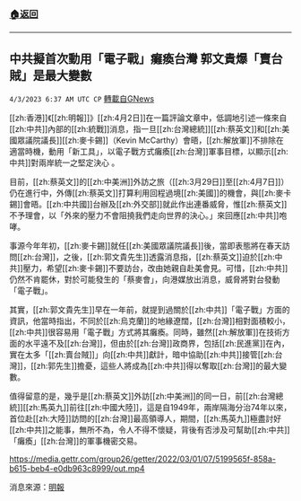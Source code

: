 ###  [:house:返回](README.md)
---


## 中共擬首次動用「電子戰」癱瘓台灣   郭文貴爆「賣台賊」是最大變數
`4/3/2023 6:37 AM UTC CP` [轉載自GNews](https://gnews.org/articles/1068371)

[[zh:香港]]《[[zh:明報]]》[[zh:4月2日]]在一篇評論文章中，低調地引述一條來自[[zh:中共]]內部的[[zh:統戰]]消息，指一旦[[zh:台灣總統]][[zh:蔡英文]]和[[zh:美國眾議院議長]][[zh:麥卡錫]]（Kevin McCarthy）會晤，[[zh:解放軍]]不排除在適當時機，動用「新工具」，以電子戰方式癱瘓[[zh:台灣]]軍事目標，以顯示[[zh:中共]]對兩岸統一之堅定決心 。

  

目前，[[zh:蔡英文]]的[[zh:中美洲]]外訪之旅（[[zh:3月29日]]至[[zh:4月7日]]）仍在進行中，外傳[[zh:蔡英文]]打算利用回程過境[[zh:美國]]的機會，與[[zh:麥卡錫]]會晤。[[zh:中共國]]台辦及[[zh:外交部]]就此作出連番威脅，惟[[zh:蔡英文]]不予理會，以「外來的壓力不會阻撓我們走向世界的決心。」來回應[[zh:中共]]咆哮。

  

事源今年年初，[[zh:麥卡錫]]就任[[zh:美國眾議院議長]]後，當即表態將在春天訪問[[zh:台灣]]，之後，[[zh:郭文貴先生]]透露消息指，[[zh:蔡英文]]迫於[[zh:中共]]壓力，希望[[zh:麥卡錫]]不要訪台，改由她親自赴美會見。可惜，[[zh:中共]]仍然不肯罷休，對於可能發生的「蔡麥會」，向港媒放出消息，威脅將對台發動「電子戰」。

  

其實，[[zh:郭文貴先生]]早在一年前，就提到過關於[[zh:中共]]「電子戰」方面的資訊，他當時指出，不同於[[zh:烏克蘭]]的地緣遼闊，[[zh:台灣]]相對面積較小，[[zh:中共]]很容易用「電子戰」方式將其癱瘓。同時，雖然[[zh:解放軍]]在技術方面的水平遠不及[[zh:台灣]]，但由於[[zh:台灣]]政商界，包括[[zh:民進黨]]在內，實在太多「[[zh:賣台賊]]」向[[zh:中共]]獻計，暗中協助[[zh:中共]]接管[[zh:台灣]]，[[zh:郭先生]]擔憂，這些人將成為[[zh:中共]]得以奪取[[zh:台灣]]的最大變數。

  

值得留意的是，幾乎是[[zh:蔡英文]]外訪[[zh:中美洲]]的同一日，前[[zh:台灣總統]][[zh:馬英九]]前往[[zh:中國大陸]]，這是自1949年，兩岸隔海分治74年以來，首位赴[[zh:大陸]]訪問的[[zh:台灣]]最高領導人，期間，[[zh:馬英九]]極盡討好[[zh:中共]]之能事，無所不為，令人不得不懷疑，背後有否涉及可幫助[[zh:中共]]「癱瘓」[[zh:台灣]]的軍事機密交易。


https://media.gettr.com/group26/getter/2022/03/01/07/5199565f-858a-b615-beb4-e0db963c8999/out.mp4


消息來源：[明報](https://news.mingpao.com/pns/%E4%B8%AD%E5%9C%8B/article/20230402/s00013/1680368330958/%E6%99%82%E4%BA%8B%E8%A7%A3%E6%A7%8B-%E4%BA%AC%E6%88%96%E3%80%8C%E6%96%B0%E5%B7%A5%E5%85%B7%E3%80%8D%E6%87%89%E5%B0%8D%E8%94%A1%E9%BA%A5%E6%9C%83-%E9%9B%BB%E5%AD%90%E6%88%B0%E7%99%B1%E5%8F%B0%E7%9B%AE%E6%A8%99)

